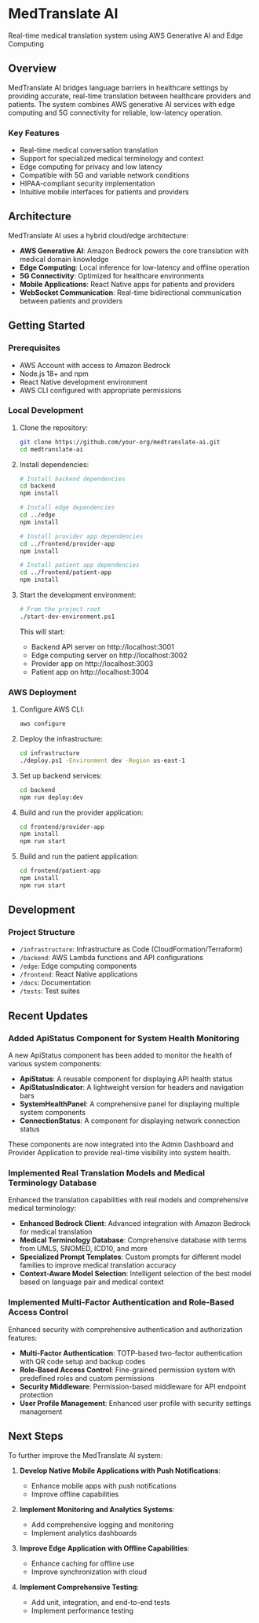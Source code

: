 # MedTranslate AI

Real-time medical translation system using AWS Generative AI and Edge Computing

## Overview

MedTranslate AI bridges language barriers in healthcare settings by providing accurate, real-time translation between healthcare providers and patients. The system combines AWS generative AI services with edge computing and 5G connectivity for reliable, low-latency operation.

### Key Features

- Real-time medical conversation translation
- Support for specialized medical terminology and context
- Edge computing for privacy and low latency
- Compatible with 5G and variable network conditions
- HIPAA-compliant security implementation
- Intuitive mobile interfaces for patients and providers

## Architecture

MedTranslate AI uses a hybrid cloud/edge architecture:

- **AWS Generative AI**: Amazon Bedrock powers the core translation with medical domain knowledge
- **Edge Computing**: Local inference for low-latency and offline operation
- **5G Connectivity**: Optimized for healthcare environments
- **Mobile Applications**: React Native apps for patients and providers
- **WebSocket Communication**: Real-time bidirectional communication between patients and providers

## Getting Started

### Prerequisites

- AWS Account with access to Amazon Bedrock
- Node.js 18+ and npm
- React Native development environment
- AWS CLI configured with appropriate permissions

### Local Development

1. Clone the repository:
   ```bash
   git clone https://github.com/your-org/medtranslate-ai.git
   cd medtranslate-ai
   ```

2. Install dependencies:
   ```bash
   # Install backend dependencies
   cd backend
   npm install

   # Install edge dependencies
   cd ../edge
   npm install

   # Install provider app dependencies
   cd ../frontend/provider-app
   npm install

   # Install patient app dependencies
   cd ../frontend/patient-app
   npm install
   ```

3. Start the development environment:
   ```bash
   # From the project root
   ./start-dev-environment.ps1
   ```

   This will start:
   - Backend API server on http://localhost:3001
   - Edge computing server on http://localhost:3002
   - Provider app on http://localhost:3003
   - Patient app on http://localhost:3004

### AWS Deployment

1. Configure AWS CLI:
   ```bash
   aws configure
   ```

2. Deploy the infrastructure:
   ```bash
   cd infrastructure
   ./deploy.ps1 -Environment dev -Region us-east-1
   ```

3. Set up backend services:
   ```bash
   cd backend
   npm run deploy:dev
   ```

4. Build and run the provider application:
   ```bash
   cd frontend/provider-app
   npm install
   npm run start
   ```

5. Build and run the patient application:
   ```bash
   cd frontend/patient-app
   npm install
   npm run start
   ```

## Development

### Project Structure

- `/infrastructure`: Infrastructure as Code (CloudFormation/Terraform)
- `/backend`: AWS Lambda functions and API configurations
- `/edge`: Edge computing components
- `/frontend`: React Native applications
- `/docs`: Documentation
- `/tests`: Test suites

## Recent Updates

### Added ApiStatus Component for System Health Monitoring

A new ApiStatus component has been added to monitor the health of various system components:

- **ApiStatus**: A reusable component for displaying API health status
- **ApiStatusIndicator**: A lightweight version for headers and navigation bars
- **SystemHealthPanel**: A comprehensive panel for displaying multiple system components
- **ConnectionStatus**: A component for displaying network connection status

These components are now integrated into the Admin Dashboard and Provider Application to provide real-time visibility into system health.

### Implemented Real Translation Models and Medical Terminology Database

Enhanced the translation capabilities with real models and comprehensive medical terminology:

- **Enhanced Bedrock Client**: Advanced integration with Amazon Bedrock for medical translation
- **Medical Terminology Database**: Comprehensive database with terms from UMLS, SNOMED, ICD10, and more
- **Specialized Prompt Templates**: Custom prompts for different model families to improve medical translation accuracy
- **Context-Aware Model Selection**: Intelligent selection of the best model based on language pair and medical context

### Implemented Multi-Factor Authentication and Role-Based Access Control

Enhanced security with comprehensive authentication and authorization features:

- **Multi-Factor Authentication**: TOTP-based two-factor authentication with QR code setup and backup codes
- **Role-Based Access Control**: Fine-grained permission system with predefined roles and custom permissions
- **Security Middleware**: Permission-based middleware for API endpoint protection
- **User Profile Management**: Enhanced user profile with security settings management

## Next Steps

To further improve the MedTranslate AI system:

1. **Develop Native Mobile Applications with Push Notifications**:
   - Enhance mobile apps with push notifications
   - Improve offline capabilities

2. **Implement Monitoring and Analytics Systems**:
   - Add comprehensive logging and monitoring
   - Implement analytics dashboards

3. **Improve Edge Application with Offline Capabilities**:
   - Enhance caching for offline use
   - Improve synchronization with cloud

4. **Implement Comprehensive Testing**:
   - Add unit, integration, and end-to-end tests
   - Implement performance testing
